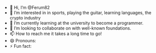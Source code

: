- 👋 Hi, I’m @Ferum82
- 👀 I’m interested in in sports, playing the guitar, learning languages, the crypto industry
- 🌱 I’m currently learning  at the university to become a programmer.
- 💞️ I’m looking to collaborate on with well-known foundations.
- 📫 How to reach me it takes a long time to go!
- 😄 Pronouns: 
- ⚡ Fun fact: 

<!---
Ferum82/Ferum82 is a ✨ special ✨ repository because its `README.md` (this file) appears on your GitHub profile.
You can click the Preview link to take a look at your changes.
--->
